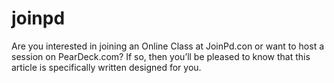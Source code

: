 # joinpd
Are you interested in joining an Online Class at JoinPd.con or want to host a session on PearDeck.com? If so, then you’ll be pleased to know that this article is specifically written designed for you.
